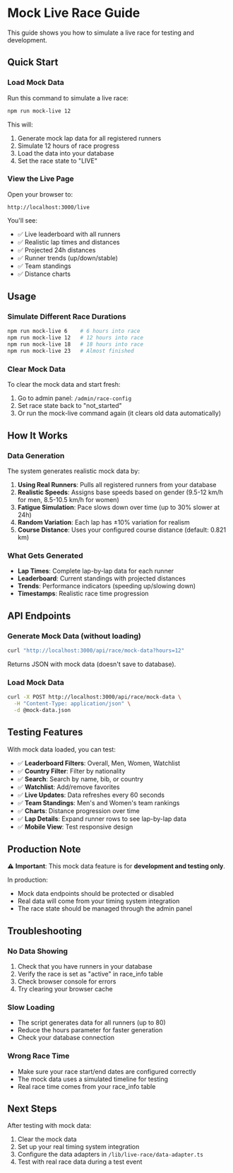 # Mock Live Race Guide

This guide shows you how to simulate a live race for testing and development.

## Quick Start

### Load Mock Data

Run this command to simulate a live race:

```bash
npm run mock-live 12
```

This will:

1. Generate mock lap data for all registered runners
2. Simulate 12 hours of race progress
3. Load the data into your database
4. Set the race state to "LIVE"

### View the Live Page

Open your browser to:

```
http://localhost:3000/live
```

You'll see:

- ✅ Live leaderboard with all runners
- ✅ Realistic lap times and distances
- ✅ Projected 24h distances
- ✅ Runner trends (up/down/stable)
- ✅ Team standings
- ✅ Distance charts

## Usage

### Simulate Different Race Durations

```bash
npm run mock-live 6    # 6 hours into race
npm run mock-live 12   # 12 hours into race
npm run mock-live 18   # 18 hours into race
npm run mock-live 23   # Almost finished
```

### Clear Mock Data

To clear the mock data and start fresh:

1. Go to admin panel: `/admin/race-config`
2. Set race state back to "not_started"
3. Or run the mock-live command again (it clears old data automatically)

## How It Works

### Data Generation

The system generates realistic mock data by:

1. **Using Real Runners**: Pulls all registered runners from your database
2. **Realistic Speeds**: Assigns base speeds based on gender (9.5-12 km/h for men, 8.5-10.5 km/h for women)
3. **Fatigue Simulation**: Pace slows down over time (up to 30% slower at 24h)
4. **Random Variation**: Each lap has ±10% variation for realism
5. **Course Distance**: Uses your configured course distance (default: 0.821 km)

### What Gets Generated

- **Lap Times**: Complete lap-by-lap data for each runner
- **Leaderboard**: Current standings with projected distances
- **Trends**: Performance indicators (speeding up/slowing down)
- **Timestamps**: Realistic race time progression

## API Endpoints

### Generate Mock Data (without loading)

```bash
curl "http://localhost:3000/api/race/mock-data?hours=12"
```

Returns JSON with mock data (doesn't save to database).

### Load Mock Data

```bash
curl -X POST http://localhost:3000/api/race/mock-data \
  -H "Content-Type: application/json" \
  -d @mock-data.json
```

## Testing Features

With mock data loaded, you can test:

- ✅ **Leaderboard Filters**: Overall, Men, Women, Watchlist
- ✅ **Country Filter**: Filter by nationality
- ✅ **Search**: Search by name, bib, or country
- ✅ **Watchlist**: Add/remove favorites
- ✅ **Live Updates**: Data refreshes every 60 seconds
- ✅ **Team Standings**: Men's and Women's team rankings
- ✅ **Charts**: Distance progression over time
- ✅ **Lap Details**: Expand runner rows to see lap-by-lap data
- ✅ **Mobile View**: Test responsive design

## Production Note

⚠️ **Important**: This mock data feature is for **development and testing only**.

In production:

- Mock data endpoints should be protected or disabled
- Real data will come from your timing system integration
- The race state should be managed through the admin panel

## Troubleshooting

### No Data Showing

1. Check that you have runners in your database
2. Verify the race is set as "active" in race_info table
3. Check browser console for errors
4. Try clearing your browser cache

### Slow Loading

- The script generates data for all runners (up to 80)
- Reduce the hours parameter for faster generation
- Check your database connection

### Wrong Race Time

- Make sure your race start/end dates are configured correctly
- The mock data uses a simulated timeline for testing
- Real race time comes from your race_info table

## Next Steps

After testing with mock data:

1. Clear the mock data
2. Set up your real timing system integration
3. Configure the data adapters in `/lib/live-race/data-adapter.ts`
4. Test with real race data during a test event





